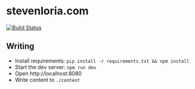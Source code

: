 # stevenloria.com

[![Build Status](https://travis-ci.org/sloria/www.svg?branch=master)](https://travis-ci.org/sloria/www)

## Writing

- Install requirements: `pip install -r requirements.txt && npm install`
- Start the dev server: `npm run dev`
- Open http://localhost:8080
- Write content to `./content`
